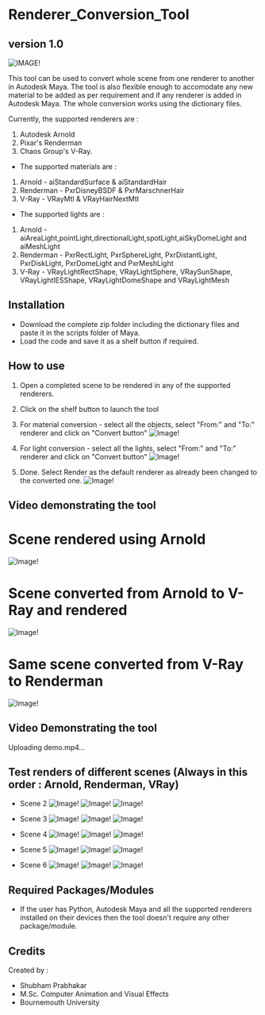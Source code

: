 # Renderer_Conversion_Tool
## version 1.0

![IMAGE!](Images/logo_renderer_scene_swapper.png)

This tool can be used to convert whole scene from one renderer to another in Autodesk Maya. The tool is also flexible enough to accomodate any new material to be added as per requirement and if any renderer is added in Autodesk Maya. The whole conversion works using the dictionary files.

Currently, the supported renderers are : 
1.  Autodesk Arnold
2.  Pixar's Renderman 
3.  Chaos Group's V-Ray.

*   The supported materials are :
1.  Arnold - aiStandardSurface & aiStandardHair
2.  Renderman - PxrDisneyBSDF & PxrMarschnerHair
3.  V-Ray - VRayMtl & VRayHairNextMtl

*   The supported lights are :
1.  Arnold - aiAreaLight,pointLight,directionalLight,spotLight,aiSkyDomeLight and aiMeshLight
2.  Renderman - PxrRectLight, PxrSphereLight, PxrDistantLight, PxrDiskLight, PxrDomeLight and PxrMeshLight
3.  V-Ray - VRayLightRectShape, VRayLightSphere, VRaySunShape, VRayLightIESShape, VRayLightDomeShape and VRayLightMesh 

## Installation
* Download the complete zip folder including the dictionary files and paste it in the scripts folder of Maya.
* Load the code and save it as a shelf button if required.

## How to use
1.  Open a completed scene to be rendered in any of the supported renderers.

2.  Click on the shelf button to launch the tool  

3.  For material conversion - select all the objects, select "From:" and "To:" renderer and click on "Convert button"
![Image!](Video/5.jpg)

4.  For light conversion - select all the lights, select "From:" and "To:" renderer and click on "Convert button"
![Image!](Video/7.jpg)

5.  Done. Select Render as the default renderer as already been changed to the converted one.
![Image!](Video/8.jpg)
## Video demonstrating the tool


# Scene rendered using Arnold
![Image!](Images/Test_Renders/Scene_1/arnold_render.jpg)

# Scene converted from Arnold to V-Ray and rendered
![Image!](Images/Test_Renders/Scene_1/vray_render.jpg)

# Same scene converted from V-Ray to Renderman
![Image!](Images/Test_Renders/Scene_1/renderman_render.jpg)


## Video Demonstrating the tool


Uploading demo.mp4…



## Test renders of different scenes (Always in this order : Arnold, Renderman, VRay)
*   Scene 2
![Image!](Images/Test_Renders/Scene_2/arnold_render.jpg)
![Image!](Images/Test_Renders/Scene_2/renderman_render.jpg)
![Image!](Images/Test_Renders/Scene_2/vray_render.jpg)

*   Scene 3
![Image!](Images/Test_Renders/Scene_3/arnold_render.jpg)
![Image!](Images/Test_Renders/Scene_3/renderman_render.jpg)
![Image!](Images/Test_Renders/Scene_3/vray_render.jpg)

*   Scene 4
![Image!](Images/Test_Renders/Scene_4/arnold_render.jpg)
![Image!](Images/Test_Renders/Scene_4/renderman_render.jpg)
![Image!](Images/Test_Renders/Scene_4/vray_render.jpg)

*   Scene 5
![Image!](Images/Test_Renders/Scene_5/car/arnold_render.jpg)
![Image!](Images/Test_Renders/Scene_5/car/renderman_render.jpg)
![Image!](Images/Test_Renders/Scene_5/car/vray_render.jpg)

*   Scene 6
![Image!](Images/Test_Renders/Scene_6/arnold_render.jpg)
![Image!](Images/Test_Renders/Scene_6/renderman_render.jpg)
![Image!](Images/Test_Renders/Scene_6/vray_render.jpg)

## Required Packages/Modules
* If the user has Python, Autodesk Maya and all the supported renderers installed on their devices then the tool doesn't require any other package/module.

## Credits
Created by :
* Shubham Prabhakar
* M.Sc. Computer Animation and Visual Effects
* Bournemouth University
